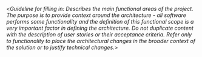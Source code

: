 <_Guideline for filling in: Describes the main functional areas of the project. The purpose is to provide context around the architecture - all software performs some functionality and the definition of this functional scope is a very important factor in defining the architecture. Do not duplicate content with the description of user stories or their acceptance criteria. Refer only to functionality to place the architectural changes in the broader context of the solution or to justify technical changes._>